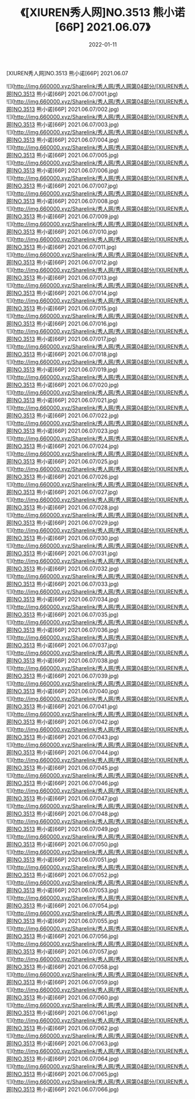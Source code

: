 ﻿---
layout: post
title:  《[XIUREN秀人网]NO.3513 熊小诺[66P] 2021.06.07》
date:   2022-01-11
img: http://img.660000.xyz/Sharelink/秀人网/秀人网第04部分/[XIUREN秀人网]NO.3513 熊小诺[66P] 2021.06.07/000.jpg
categories: [美女, 清纯, 唯美]
---

[XIUREN秀人网]NO.3513 熊小诺[66P] 2021.06.07

 ![](http://img.660000.xyz/Sharelink/秀人网/秀人网第04部分/[XIUREN秀人网]NO.3513 熊小诺[66P] 2021.06.07/001.jpg) <br>![](http://img.660000.xyz/Sharelink/秀人网/秀人网第04部分/[XIUREN秀人网]NO.3513 熊小诺[66P] 2021.06.07/002.jpg) <br>![](http://img.660000.xyz/Sharelink/秀人网/秀人网第04部分/[XIUREN秀人网]NO.3513 熊小诺[66P] 2021.06.07/003.jpg) <br>![](http://img.660000.xyz/Sharelink/秀人网/秀人网第04部分/[XIUREN秀人网]NO.3513 熊小诺[66P] 2021.06.07/004.jpg) <br>![](http://img.660000.xyz/Sharelink/秀人网/秀人网第04部分/[XIUREN秀人网]NO.3513 熊小诺[66P] 2021.06.07/005.jpg) <br>![](http://img.660000.xyz/Sharelink/秀人网/秀人网第04部分/[XIUREN秀人网]NO.3513 熊小诺[66P] 2021.06.07/006.jpg) <br>![](http://img.660000.xyz/Sharelink/秀人网/秀人网第04部分/[XIUREN秀人网]NO.3513 熊小诺[66P] 2021.06.07/007.jpg) <br>![](http://img.660000.xyz/Sharelink/秀人网/秀人网第04部分/[XIUREN秀人网]NO.3513 熊小诺[66P] 2021.06.07/008.jpg) <br>![](http://img.660000.xyz/Sharelink/秀人网/秀人网第04部分/[XIUREN秀人网]NO.3513 熊小诺[66P] 2021.06.07/009.jpg) <br>![](http://img.660000.xyz/Sharelink/秀人网/秀人网第04部分/[XIUREN秀人网]NO.3513 熊小诺[66P] 2021.06.07/010.jpg) <br>![](http://img.660000.xyz/Sharelink/秀人网/秀人网第04部分/[XIUREN秀人网]NO.3513 熊小诺[66P] 2021.06.07/011.jpg) <br>![](http://img.660000.xyz/Sharelink/秀人网/秀人网第04部分/[XIUREN秀人网]NO.3513 熊小诺[66P] 2021.06.07/012.jpg) <br>![](http://img.660000.xyz/Sharelink/秀人网/秀人网第04部分/[XIUREN秀人网]NO.3513 熊小诺[66P] 2021.06.07/013.jpg) <br>![](http://img.660000.xyz/Sharelink/秀人网/秀人网第04部分/[XIUREN秀人网]NO.3513 熊小诺[66P] 2021.06.07/014.jpg) <br>![](http://img.660000.xyz/Sharelink/秀人网/秀人网第04部分/[XIUREN秀人网]NO.3513 熊小诺[66P] 2021.06.07/015.jpg) <br>![](http://img.660000.xyz/Sharelink/秀人网/秀人网第04部分/[XIUREN秀人网]NO.3513 熊小诺[66P] 2021.06.07/016.jpg) <br>![](http://img.660000.xyz/Sharelink/秀人网/秀人网第04部分/[XIUREN秀人网]NO.3513 熊小诺[66P] 2021.06.07/017.jpg) <br>![](http://img.660000.xyz/Sharelink/秀人网/秀人网第04部分/[XIUREN秀人网]NO.3513 熊小诺[66P] 2021.06.07/018.jpg) <br>![](http://img.660000.xyz/Sharelink/秀人网/秀人网第04部分/[XIUREN秀人网]NO.3513 熊小诺[66P] 2021.06.07/019.jpg) <br>![](http://img.660000.xyz/Sharelink/秀人网/秀人网第04部分/[XIUREN秀人网]NO.3513 熊小诺[66P] 2021.06.07/020.jpg) <br>![](http://img.660000.xyz/Sharelink/秀人网/秀人网第04部分/[XIUREN秀人网]NO.3513 熊小诺[66P] 2021.06.07/021.jpg) <br>![](http://img.660000.xyz/Sharelink/秀人网/秀人网第04部分/[XIUREN秀人网]NO.3513 熊小诺[66P] 2021.06.07/022.jpg) <br>![](http://img.660000.xyz/Sharelink/秀人网/秀人网第04部分/[XIUREN秀人网]NO.3513 熊小诺[66P] 2021.06.07/023.jpg) <br>![](http://img.660000.xyz/Sharelink/秀人网/秀人网第04部分/[XIUREN秀人网]NO.3513 熊小诺[66P] 2021.06.07/024.jpg) <br>![](http://img.660000.xyz/Sharelink/秀人网/秀人网第04部分/[XIUREN秀人网]NO.3513 熊小诺[66P] 2021.06.07/025.jpg) <br>![](http://img.660000.xyz/Sharelink/秀人网/秀人网第04部分/[XIUREN秀人网]NO.3513 熊小诺[66P] 2021.06.07/026.jpg) <br>![](http://img.660000.xyz/Sharelink/秀人网/秀人网第04部分/[XIUREN秀人网]NO.3513 熊小诺[66P] 2021.06.07/027.jpg) <br>![](http://img.660000.xyz/Sharelink/秀人网/秀人网第04部分/[XIUREN秀人网]NO.3513 熊小诺[66P] 2021.06.07/028.jpg) <br>![](http://img.660000.xyz/Sharelink/秀人网/秀人网第04部分/[XIUREN秀人网]NO.3513 熊小诺[66P] 2021.06.07/029.jpg) <br>![](http://img.660000.xyz/Sharelink/秀人网/秀人网第04部分/[XIUREN秀人网]NO.3513 熊小诺[66P] 2021.06.07/030.jpg) <br>![](http://img.660000.xyz/Sharelink/秀人网/秀人网第04部分/[XIUREN秀人网]NO.3513 熊小诺[66P] 2021.06.07/031.jpg) <br>![](http://img.660000.xyz/Sharelink/秀人网/秀人网第04部分/[XIUREN秀人网]NO.3513 熊小诺[66P] 2021.06.07/032.jpg) <br>![](http://img.660000.xyz/Sharelink/秀人网/秀人网第04部分/[XIUREN秀人网]NO.3513 熊小诺[66P] 2021.06.07/033.jpg) <br>![](http://img.660000.xyz/Sharelink/秀人网/秀人网第04部分/[XIUREN秀人网]NO.3513 熊小诺[66P] 2021.06.07/034.jpg) <br>![](http://img.660000.xyz/Sharelink/秀人网/秀人网第04部分/[XIUREN秀人网]NO.3513 熊小诺[66P] 2021.06.07/035.jpg) <br>![](http://img.660000.xyz/Sharelink/秀人网/秀人网第04部分/[XIUREN秀人网]NO.3513 熊小诺[66P] 2021.06.07/036.jpg) <br>![](http://img.660000.xyz/Sharelink/秀人网/秀人网第04部分/[XIUREN秀人网]NO.3513 熊小诺[66P] 2021.06.07/037.jpg) <br>![](http://img.660000.xyz/Sharelink/秀人网/秀人网第04部分/[XIUREN秀人网]NO.3513 熊小诺[66P] 2021.06.07/038.jpg) <br>![](http://img.660000.xyz/Sharelink/秀人网/秀人网第04部分/[XIUREN秀人网]NO.3513 熊小诺[66P] 2021.06.07/039.jpg) <br>![](http://img.660000.xyz/Sharelink/秀人网/秀人网第04部分/[XIUREN秀人网]NO.3513 熊小诺[66P] 2021.06.07/040.jpg) <br>![](http://img.660000.xyz/Sharelink/秀人网/秀人网第04部分/[XIUREN秀人网]NO.3513 熊小诺[66P] 2021.06.07/041.jpg) <br>![](http://img.660000.xyz/Sharelink/秀人网/秀人网第04部分/[XIUREN秀人网]NO.3513 熊小诺[66P] 2021.06.07/042.jpg) <br>![](http://img.660000.xyz/Sharelink/秀人网/秀人网第04部分/[XIUREN秀人网]NO.3513 熊小诺[66P] 2021.06.07/043.jpg) <br>![](http://img.660000.xyz/Sharelink/秀人网/秀人网第04部分/[XIUREN秀人网]NO.3513 熊小诺[66P] 2021.06.07/044.jpg) <br>![](http://img.660000.xyz/Sharelink/秀人网/秀人网第04部分/[XIUREN秀人网]NO.3513 熊小诺[66P] 2021.06.07/045.jpg) <br>![](http://img.660000.xyz/Sharelink/秀人网/秀人网第04部分/[XIUREN秀人网]NO.3513 熊小诺[66P] 2021.06.07/046.jpg) <br>![](http://img.660000.xyz/Sharelink/秀人网/秀人网第04部分/[XIUREN秀人网]NO.3513 熊小诺[66P] 2021.06.07/047.jpg) <br>![](http://img.660000.xyz/Sharelink/秀人网/秀人网第04部分/[XIUREN秀人网]NO.3513 熊小诺[66P] 2021.06.07/048.jpg) <br>![](http://img.660000.xyz/Sharelink/秀人网/秀人网第04部分/[XIUREN秀人网]NO.3513 熊小诺[66P] 2021.06.07/049.jpg) <br>![](http://img.660000.xyz/Sharelink/秀人网/秀人网第04部分/[XIUREN秀人网]NO.3513 熊小诺[66P] 2021.06.07/050.jpg) <br>![](http://img.660000.xyz/Sharelink/秀人网/秀人网第04部分/[XIUREN秀人网]NO.3513 熊小诺[66P] 2021.06.07/051.jpg) <br>![](http://img.660000.xyz/Sharelink/秀人网/秀人网第04部分/[XIUREN秀人网]NO.3513 熊小诺[66P] 2021.06.07/052.jpg) <br>![](http://img.660000.xyz/Sharelink/秀人网/秀人网第04部分/[XIUREN秀人网]NO.3513 熊小诺[66P] 2021.06.07/053.jpg) <br>![](http://img.660000.xyz/Sharelink/秀人网/秀人网第04部分/[XIUREN秀人网]NO.3513 熊小诺[66P] 2021.06.07/054.jpg) <br>![](http://img.660000.xyz/Sharelink/秀人网/秀人网第04部分/[XIUREN秀人网]NO.3513 熊小诺[66P] 2021.06.07/055.jpg) <br>![](http://img.660000.xyz/Sharelink/秀人网/秀人网第04部分/[XIUREN秀人网]NO.3513 熊小诺[66P] 2021.06.07/056.jpg) <br>![](http://img.660000.xyz/Sharelink/秀人网/秀人网第04部分/[XIUREN秀人网]NO.3513 熊小诺[66P] 2021.06.07/057.jpg) <br>![](http://img.660000.xyz/Sharelink/秀人网/秀人网第04部分/[XIUREN秀人网]NO.3513 熊小诺[66P] 2021.06.07/058.jpg) <br>![](http://img.660000.xyz/Sharelink/秀人网/秀人网第04部分/[XIUREN秀人网]NO.3513 熊小诺[66P] 2021.06.07/059.jpg) <br>![](http://img.660000.xyz/Sharelink/秀人网/秀人网第04部分/[XIUREN秀人网]NO.3513 熊小诺[66P] 2021.06.07/060.jpg) <br>![](http://img.660000.xyz/Sharelink/秀人网/秀人网第04部分/[XIUREN秀人网]NO.3513 熊小诺[66P] 2021.06.07/061.jpg) <br>![](http://img.660000.xyz/Sharelink/秀人网/秀人网第04部分/[XIUREN秀人网]NO.3513 熊小诺[66P] 2021.06.07/062.jpg) <br>![](http://img.660000.xyz/Sharelink/秀人网/秀人网第04部分/[XIUREN秀人网]NO.3513 熊小诺[66P] 2021.06.07/063.jpg) <br>![](http://img.660000.xyz/Sharelink/秀人网/秀人网第04部分/[XIUREN秀人网]NO.3513 熊小诺[66P] 2021.06.07/064.jpg) <br>![](http://img.660000.xyz/Sharelink/秀人网/秀人网第04部分/[XIUREN秀人网]NO.3513 熊小诺[66P] 2021.06.07/065.jpg) <br>![](http://img.660000.xyz/Sharelink/秀人网/秀人网第04部分/[XIUREN秀人网]NO.3513 熊小诺[66P] 2021.06.07/066.jpg) <br>
